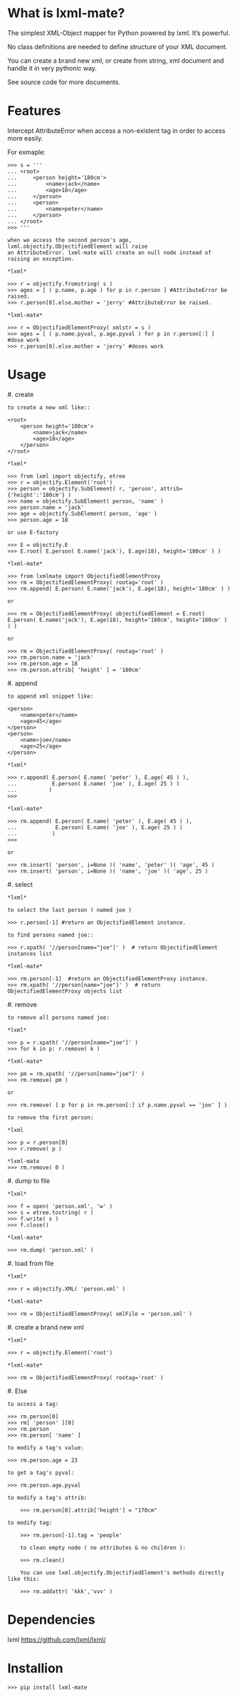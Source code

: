 
What is lxml-mate?
==================

The simplest XML-Object mapper for Python powered by lxml. It’s powerful.

No class definitions are needed to define structure of your XML document.

You can create a brand new xml, or create from string, xml document and handle it in very pythonic way.

See source code for more documents.



Features
========
Intercept AttributeError when access a non-existent tag in order to access more easily.

For exmaple:

	>>> s = '''
	...	<root>
	...		<person height='180cm'>
	...			<name>jack</name>
	...			<age>18</age>
	...		</person>
	...		<person>
	...			<name>peter</name>
	...		</person>
	...	</root>
	>>>	'''
	
	when we access the second person's age, lxml.objectify.ObjectifiedElement will raise 
	an AttributeError. lxml-mate will create an null node instead of raising an exception.
	
	*lxml*
	
	>>> r = objectify.fromstring( s )
	>>> ages = [ ( p.name, p.age ) for p in r.person ] #AttributeError be raised.
	>>> r.person[0].else.mother = 'jerry' #AttributeError be raised.
	
	*lxml-mate*
	
	>>> r = ObjectifiedElementProxy( xmlstr = s )
	>>> ages = [ ( p.name.pyval, p.age.pyval ) for p in r.person[:] ] #dose work
	>>> r.person[0].else.mother = 'jerry' #doses work


Usage
=====

#. create

	to create a new xml like::

	<root>
		<person height='180cm'>
			<name>jack</name>
			<age>18</age>
		</person>
	</root>
	
	*lxml*

	>>> from lxml import objectify, etree
	>>> r = objectify.Element('root')
	>>> person = objectify.SubElement( r, 'person', attrib={'height':'180cm'} )
	>>> name = objectify.SubElement( person, 'name' )
	>>> person.name = 'jack'
	>>> age = objectify.SubElement( person, 'age' )
	>>> person.age = 18
	
	or use E-factory
	
	>>> E = objectify.E
	>>> E.root( E.person( E.name('jack'), E.age(18), height='180cm' ) )
	
	*lxml-mate*

	>>> from lxmlmate import ObjectifiedElementProxy
	>>> rm = ObjectifiedElementProxy( rootag='root' )
	>>> rm.append( E.person( E.name('jack'), E.age(18), height='180cm' ) )
	
	or
	
	>>> rm = ObjectifiedElementProxy( objectifiedElement = E.root( E.person( E.name('jack'), E.age(18), height='180cm', height='180cm' ) ) )
	
	or
	
	>>> rm = ObjectifiedElementProxy( rootag='root' )
	>>> rm.person.name = 'jack'
	>>> rm.person.age = 18
	>>> rm.person.attrib[ 'height' ] = '180cm'
	
	
#. append

	to append xml snippet like:
	
	<person>
		<name>peter</name>
		<age>45</age>
	</person>
	<person>
		<name>joe</name>
		<age>25</age>
	</person>
	
	*lxml*
	
	>>> r.append( E.person( E.name( 'peter' ), E.age( 45 ) ),
	...           E.person( E.name( 'joe' ), E.age( 25 ) )
	...          )
	>>>
	
	*lxml-mate*
		
	>>> rm.append( E.person( E.name( 'peter' ), E.age( 45 ) ),
	...            E.person( E.name( 'joe' ), E.age( 25 ) )
	...           )
	>>>

	or
	 
	>>> rm.insert( 'person', i=None )( 'name', 'peter' )( 'age', 45 )
	>>> rm.insert( 'person', i=None )( 'name', 'joe' )( 'age', 25 )

	
#. select
	 
	*lxml*
	
	to select the last person ( named joe )
	
	>>> r.person[-1] #return an ObjectifiedElement instance.
	
	to find persons named joe::

	>>> r.xpath( '//person[name="joe"]' )  # return ObjectifiedElement instances list

	*lxml-mate*
	
	>>> rm.person[-1]  #return an ObjectifiedElementProxy instance.
	>>> rm.xpath( '//person[name="joe"]' )  # return ObjectifiedElementProxy objects list
	
		
#. remove

	to remove all persons named joe:
	
	*lxml*
	
	>>> p = r.xpath( '//person[name="joe"]' )
	>>> for k in p: r.remove( k )
	
	*lxml-mate*
	
	>>> pm = rm.xpath( '//person[name="joe"]' )
	>>> rm.remove( pm )
	
	or 
	
	>>> rm.remove( [ p for p in rm.person[:] if p.name.pyval == 'joe' ] )
	
	to remove the first person: 
	
	*lxml
	
	>>> p = r.person[0]
	>>> r.remove( p )
	
	*lxml-mate
	>>> rm.remove( 0 )  
	
	
#. dump to file

	*lxml*
	
	>>> f = open( 'person.xml', 'w' )
	>>> s = etree.tostring( r )
	>>> f.write( s )
	>>> f.close()
	
	*lxml-mate*
	
	>>> rm.dump( 'person.xml' )
	
	
#. load from file

	*lxml*
	
	>>> r = objectify.XML( 'person.xml' )
	
	*lxml-mate*
	
	>>> rm = ObjectifiedElementProxy( xmlFile = 'person.xml' ) 


#. create a brand new xml
	
	*lxml*
	
	>>> r = objectify.Element('root')
	
	*lxml-mate*
	
	>>> rm = ObjectifiedElementProxy( rootag='root' )

    
#. Else

	to access a tag:
	
	>>> rm.person[0]
	>>> rm[ 'person' ][0]
	>>> rm.person
	>>> rm.person[ 'name' ]
	
	to modify a tag's value:
	
	>>> rm.person.age = 23
	
	to get a tag's pyval:
	
	>>> rm.person.age.pyval

	to modify a tag's attrib:
    
        >>> rm.person[0].attrib['height'] = "170cm" 
    
	to modify tag:
    
        >>> rm.person[-1].tag = 'people'
    
        to clean empty node ( no attributes & no children ):
    
        >>> rm.clean()
    
        You can use lxml.objectify.ObjectifiedElement's methods directly like this:
    
        >>> rm.addattr( 'kkk','vvv' )
    


Dependencies
============
lxml https://github.com/lxml/lxml/



Installion
==========
	>>> pip install lxml-mate
	
	





